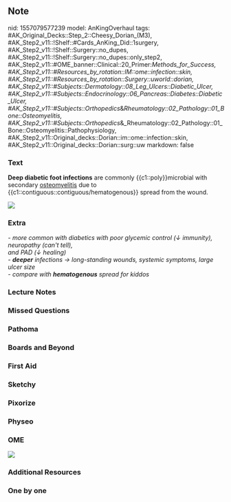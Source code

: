 ## Note
nid: 1557079577239
model: AnKingOverhaul
tags: #AK_Original_Decks::Step_2::Cheesy_Dorian_(M3), #AK_Step2_v11::!Shelf::#Cards_AnKing_Did::1surgery, #AK_Step2_v11::!Shelf::Surgery::no_dupes, #AK_Step2_v11::!Shelf::Surgery::no_dupes::only_step2, #AK_Step2_v11::#OME_banner::Clinical::20_Primer:_Methods_for_Success, #AK_Step2_v11::#Resources_by_rotation::IM::ome::infection::skin, #AK_Step2_v11::#Resources_by_rotation::Surgery::uworld::dorian, #AK_Step2_v11::#Subjects::Dermatology::08_Leg_Ulcers::Diabetic_Ulcer, #AK_Step2_v11::#Subjects::Endocrinology::06_Pancreas::Diabetes::Diabetic_Ulcer, #AK_Step2_v11::#Subjects::Orthopedics_&_Rheumatology::02_Pathology::01_Bone::Osteomyelitis, #AK_Step2_v11::#Subjects::Orthopedics_&_Rheumatology::02_Pathology::01_Bone::Osteomyelitis::Pathophysiology, #AK_Step2_v11::Original_decks::Dorian::im::ome::infection::skin, #AK_Step2_v11::Original_decks::Dorian::surg::uw
markdown: false

### Text
<b>Deep diabetic foot infections</b> are commonly
{{c1::poly}}microbial with secondary <u>osteomyelitis</u> due to
{{c1::contiguous::contiguous/hematogenous}} spread from the wound.
<div><img src="e26ass14.jpg"></div>

### Extra
<div>
  <div>
    <i>- more common with diabetics with poor glycemic control (↓
    immunity), neuropathy (can't tell),</i>
  </div>
  <div>
    <i>and PAD (↓ healing)</i>
  </div>
  <div>
    <i>- <b>deeper</b> infections → long-standing wounds, systemic
    symptoms, large ulcer size</i>
  </div>
  <div>
    <i>- compare with <b>hematogenous</b> spread for kiddos</i>
  </div>
</div>

### Lecture Notes


### Missed Questions


### Pathoma


### Boards and Beyond


### First Aid


### Sketchy


### Pixorize


### Physeo


### OME
<div class="ome-widget">
  <a href="https://onlinemeded.org/spa/surgery?ref=anki"><img src=
  "_OME_AnkiFlashcards_Topic_5.png"></a>
</div>

### Additional Resources


### One by one

